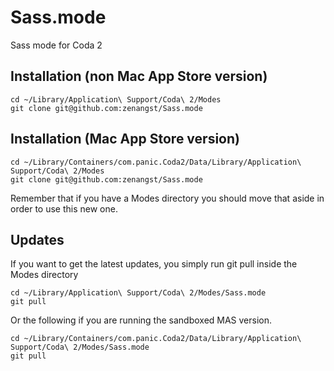 Sass.mode
===============

Sass mode for Coda 2

## Installation (non Mac App Store version)

    cd ~/Library/Application\ Support/Coda\ 2/Modes
    git clone git@github.com:zenangst/Sass.mode
    
## Installation (Mac App Store version)

    cd ~/Library/Containers/com.panic.Coda2/Data/Library/Application\ Support/Coda\ 2/Modes
    git clone git@github.com:zenangst/Sass.mode
    
Remember that if you have a Modes directory you should move that aside in order to use
this new one.

## Updates

If you want to get the latest updates, you simply run git pull inside the Modes directory

    cd ~/Library/Application\ Support/Coda\ 2/Modes/Sass.mode
    git pull
    
Or the following if you are running the sandboxed MAS version.

    cd ~/Library/Containers/com.panic.Coda2/Data/Library/Application\ Support/Coda\ 2/Modes/Sass.mode
    git pull
